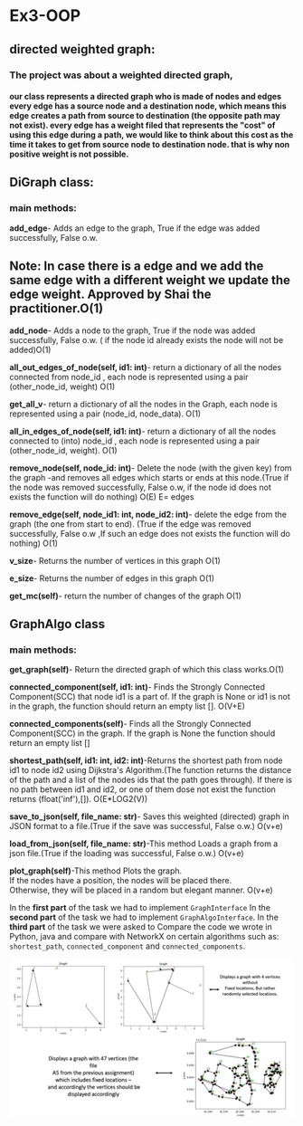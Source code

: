 # Ex3-OOP
## directed  weighted graph:
### The project was about a weighted directed graph,

#### our class represents a directed graph who is made of nodes and edges every edge has a source node and a destination node, which means this edge creates a path from source to destination (the opposite path may not exist). every edge has a weight filed that represents the "cost" of using this edge during a path, we would like to think about this cost as the time it takes  to get from source node to destination node. that is why non positive weight is not possible.


## DiGraph class:
### main methods:

**add_edge**- Adds an edge to the graph, True if the edge was added successfully, False o.w.  
 ## **Note: In case there is a edge and we add the same edge with a different weight we update the edge weight. Approved by Shai the practitioner**.O(1)
 
**add_node**- Adds a node to the graph, True if the node was added successfully, False o.w. ( if the node id already exists the node will not be added)O(1)

**all_out_edges_of_node(self, id1: int)**- return a dictionary of all the nodes connected from node_id , each node is represented using a pair  
(other_node_id, weight) O(1)

**get_all_v**- return a dictionary of all the nodes in the Graph, each node is represented using a pair (node_id, node_data). O(1)

**all_in_edges_of_node(self, id1: int)**- return a dictionary of all the nodes connected to (into) node_id , each node is represented using a pair (other_node_id, weight). O(1)

**remove_node(self, node_id: int)**- Delete the node (with the given key) from the graph -and removes all edges which starts or ends at this node.(True if the node was removed successfully, False o.w, if the node id does not exists the function will do nothing) O(E) E= edges

**remove_edge(self, node_id1: int, node_id2: int)**- delete the edge from the graph (the one from start to end). (True if the edge was removed successfully, False o.w ,If such an edge does not exists the function will do nothing) O(1)

**v_size**- Returns the number of vertices in this graph O(1)

**e_size**- Returns the number of edges in this graph O(1)

**get_mc(self)**- return the number of changes of the graph O(1)

## GraphAlgo class

### main methods:

**get_graph(self)**- Return the directed graph of which this class works.O(1)

**connected_component(self, id1: int)**- Finds the Strongly Connected Component(SCC) that node id1 is a part of. If the graph is None or id1 is not in the graph, the function should return an empty list []. O(V+E)

**connected_components(self)**- Finds all the Strongly Connected Component(SCC) in the graph. If the graph is None the function should return an empty list []

**shortest_path(self, id1: int, id2: int)**-Returns the shortest path from node id1 to node id2 using Dijkstra's Algorithm.(The function returns the distance of the path and  a list of the nodes ids that the path goes through). 
If there is no path between id1 and id2, or one of them dose not exist the function returns (float('inf'),[]). O(E*LOG2(V))

**save_to_json(self, file_name: str)**- Saves this weighted (directed) graph in JSON format to a file.(True if the save was successful, False o.w.) O(v+e)

**load_from_json(self, file_name: str)**-This method Loads a graph from a json file.(True if the loading was successful, False o.w.) O(v+e)

**plot_graph(self)**-This method Plots the graph.  
If the nodes have a position, the nodes will be placed there.  
Otherwise, they will be placed in a random but elegant manner. O(v+e)



In the **first part** of the task we had to implement `GraphInterface`
In the **second part** of the task we had to implement `GraphAlgoInterface`.
In the **third part** of the task we were asked to Compare the code we wrote in Python, java and compare with NetworkX on certain algorithms such as: `shortest_path`, `connected_component` and `connected_components`.

![enter image description here](https://github.com/liron-taub/Ex3-OOP/blob/main/data/forReadMe.png?raw=true)
